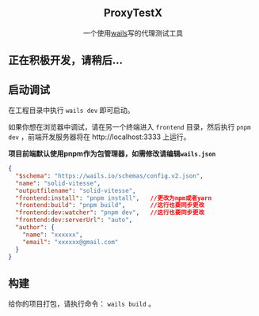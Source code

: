 <h2 align="center">ProxyTestX</h2>

<p align="center">一个使用<a href="https://wails.io">wails</a>写的代理测试工具</p>

## 正在积极开发，请稍后...

## 启动调试

在工程目录中执行 `wails dev` 即可启动。

如果你想在浏览器中调试，请在另一个终端进入 `frontend` 目录，然后执行 `pnpm dev` ，前端开发服务器将在 http://localhost:3333 上运行。

**项目前端默认使用pnpm作为包管理器，如需修改请编辑`wails.json`**

```json
{
  "$schema": "https://wails.io/schemas/config.v2.json",
  "name": "solid-vitesse",
  "outputfilename": "solid-vitesse",
  "frontend:install": "pnpm install", 	//更改为npm或者yarn
  "frontend:build": "pnpm build",		//这行也要同步更改
  "frontend:dev:watcher": "pnpm dev",	//这行也要同步更改
  "frontend:dev:serverUrl": "auto",
  "author": {
    "name": "xxxxxx",
    "email": "xxxxxx@gmail.com"
  }
}
```



## 构建

给你的项目打包，请执行命令： `wails build` 。
